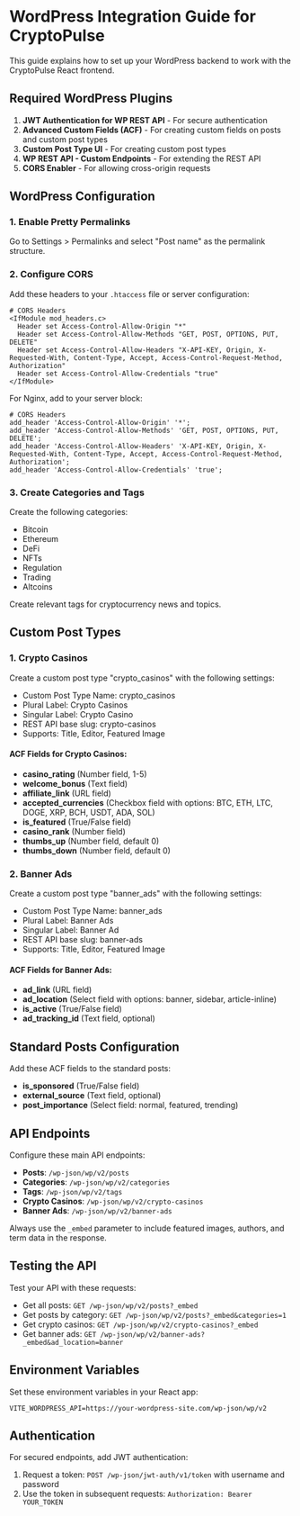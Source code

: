 
# WordPress Integration Guide for CryptoPulse

This guide explains how to set up your WordPress backend to work with the CryptoPulse React frontend.

## Required WordPress Plugins

1. **JWT Authentication for WP REST API** - For secure authentication
2. **Advanced Custom Fields (ACF)** - For creating custom fields on posts and custom post types
3. **Custom Post Type UI** - For creating custom post types
4. **WP REST API - Custom Endpoints** - For extending the REST API
5. **CORS Enabler** - For allowing cross-origin requests

## WordPress Configuration

### 1. Enable Pretty Permalinks

Go to Settings > Permalinks and select "Post name" as the permalink structure.

### 2. Configure CORS

Add these headers to your `.htaccess` file or server configuration:

```
# CORS Headers
<IfModule mod_headers.c>
  Header set Access-Control-Allow-Origin "*"
  Header set Access-Control-Allow-Methods "GET, POST, OPTIONS, PUT, DELETE"
  Header set Access-Control-Allow-Headers "X-API-KEY, Origin, X-Requested-With, Content-Type, Accept, Access-Control-Request-Method, Authorization"
  Header set Access-Control-Allow-Credentials "true"
</IfModule>
```

For Nginx, add to your server block:

```
# CORS Headers
add_header 'Access-Control-Allow-Origin' '*';
add_header 'Access-Control-Allow-Methods' 'GET, POST, OPTIONS, PUT, DELETE';
add_header 'Access-Control-Allow-Headers' 'X-API-KEY, Origin, X-Requested-With, Content-Type, Accept, Access-Control-Request-Method, Authorization';
add_header 'Access-Control-Allow-Credentials' 'true';
```

### 3. Create Categories and Tags

Create the following categories:
- Bitcoin
- Ethereum
- DeFi
- NFTs
- Regulation
- Trading
- Altcoins

Create relevant tags for cryptocurrency news and topics.

## Custom Post Types

### 1. Crypto Casinos

Create a custom post type "crypto_casinos" with the following settings:

- Custom Post Type Name: crypto_casinos
- Plural Label: Crypto Casinos
- Singular Label: Crypto Casino
- REST API base slug: crypto-casinos
- Supports: Title, Editor, Featured Image

#### ACF Fields for Crypto Casinos:

- **casino_rating** (Number field, 1-5)
- **welcome_bonus** (Text field)
- **affiliate_link** (URL field)
- **accepted_currencies** (Checkbox field with options: BTC, ETH, LTC, DOGE, XRP, BCH, USDT, ADA, SOL)
- **is_featured** (True/False field)
- **casino_rank** (Number field)
- **thumbs_up** (Number field, default 0)
- **thumbs_down** (Number field, default 0)

### 2. Banner Ads

Create a custom post type "banner_ads" with the following settings:

- Custom Post Type Name: banner_ads
- Plural Label: Banner Ads
- Singular Label: Banner Ad
- REST API base slug: banner-ads
- Supports: Title, Editor, Featured Image

#### ACF Fields for Banner Ads:

- **ad_link** (URL field)
- **ad_location** (Select field with options: banner, sidebar, article-inline)
- **is_active** (True/False field)
- **ad_tracking_id** (Text field, optional)

## Standard Posts Configuration

Add these ACF fields to the standard posts:

- **is_sponsored** (True/False field)
- **external_source** (Text field, optional)
- **post_importance** (Select field: normal, featured, trending)

## API Endpoints

Configure these main API endpoints:

- **Posts**: `/wp-json/wp/v2/posts`
- **Categories**: `/wp-json/wp/v2/categories`  
- **Tags**: `/wp-json/wp/v2/tags`
- **Crypto Casinos**: `/wp-json/wp/v2/crypto-casinos`
- **Banner Ads**: `/wp-json/wp/v2/banner-ads`

Always use the `_embed` parameter to include featured images, authors, and term data in the response.

## Testing the API

Test your API with these requests:

- Get all posts: `GET /wp-json/wp/v2/posts?_embed`
- Get posts by category: `GET /wp-json/wp/v2/posts?_embed&categories=1`
- Get crypto casinos: `GET /wp-json/wp/v2/crypto-casinos?_embed`
- Get banner ads: `GET /wp-json/wp/v2/banner-ads?_embed&ad_location=banner`

## Environment Variables

Set these environment variables in your React app:

```
VITE_WORDPRESS_API=https://your-wordpress-site.com/wp-json/wp/v2
```

## Authentication

For secured endpoints, add JWT authentication:

1. Request a token: `POST /wp-json/jwt-auth/v1/token` with username and password
2. Use the token in subsequent requests: `Authorization: Bearer YOUR_TOKEN`
